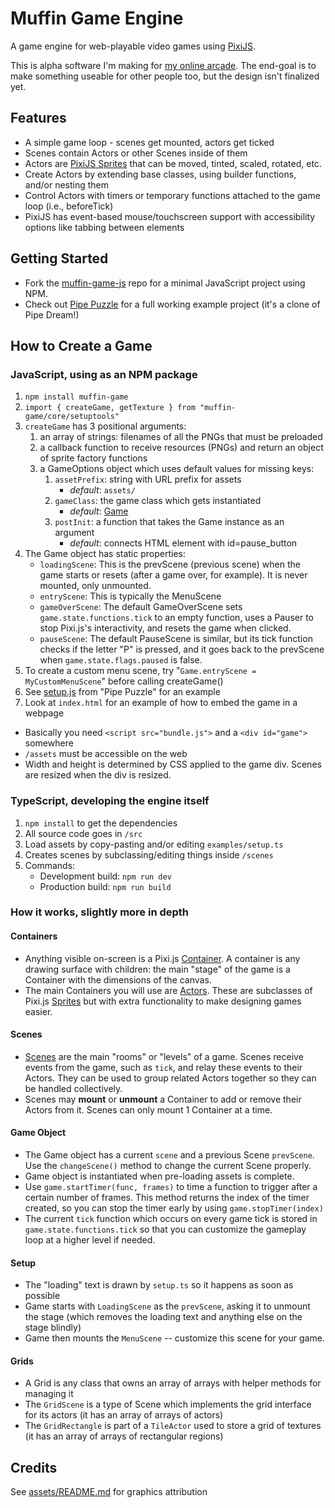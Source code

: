 # Muffin Game Engine
A game engine for web-playable video games using [PixiJS](https://pixijs.io).

This is alpha software I'm making for [my online arcade](https://rainey.tech/arcade). The end-goal is to make something useable for other people too, but the design isn't finalized yet.

## Features
- A simple game loop - scenes get mounted, actors get ticked
- Scenes contain Actors or other Scenes inside of them
- Actors are [PixiJS Sprites](https://pixijs.download/release/docs/PIXI.Sprite.html) that can be moved, tinted, scaled, rotated, etc.
- Create Actors by extending base classes, using builder functions, and/or nesting them
- Control Actors with timers or temporary functions attached to the game loop (i.e., beforeTick)
- PixiJS has event-based mouse/touchscreen support with accessibility options like tabbing between elements

## Getting Started
- Fork the [muffin-game-js](https://github.com/tassaron/muffin-game-js) repo for a minimal JavaScript project using NPM.
- Check out [Pipe Puzzle](https://github.com/tassaron/pipe-puzzle) for a full working example project (it's a clone of Pipe Dream!)

## How to Create a Game 
### JavaScript, using as an NPM package
1. `npm install muffin-game`
1. `import { createGame, getTexture } from "muffin-game/core/setuptools"`
1. `createGame` has 3 positional arguments:
    1. an array of strings: filenames of all the PNGs that must be preloaded
    1. a callback function to receive resources (PNGs) and return an object of sprite factory functions
    1. a GameOptions object which uses default values for missing keys:
        1. `assetPrefix`: string with URL prefix for assets
            - _default_: `assets/`
        1. `gameClass`: the game class which gets instantiated
            - _default_: [Game](/src/core/game.ts)
        1. `postInit`: a function that takes the Game instance as an argument
            - _default_: connects HTML element with id=pause_button
1. The Game object has static properties:
    - `loadingScene`: This is the prevScene (previous scene) when the game starts or resets (after a game over, for example). It is never mounted, only unmounted.
    - `entryScene`: This is typically the MenuScene
    - `gameOverScene`: The default GameOverScene sets `game.state.functions.tick` to an empty function, uses a Pauser to stop Pixi.js's interactivity, and resets the game when clicked.
    - `pauseScene`: The default PauseScene is similar, but its tick function checks if the letter "P" is pressed, and it goes back to the prevScene when `game.state.flags.paused` is false.
1. To create a custom menu scene, try "`Game.entryScene = MyCustomMenuScene`" before calling createGame()
1. See [setup.js](https://github.com/tassaron/pipe-puzzle/blob/main/src/setup.js) from "Pipe Puzzle" for an example
1. Look at `index.html` for an example of how to embed the game in a webpage
  - Basically you need `<script src="bundle.js">` and a `<div id="game">` somewhere
  - `/assets` must be accessible on the web
  - Width and height is determined by CSS applied to the game div. Scenes are resized when the div is resized.

### TypeScript, developing the engine itself
1. `npm install` to get the dependencies
1. All source code goes in `/src`
1. Load assets by copy-pasting and/or editing `examples/setup.ts`
1. Creates scenes by subclassing/editing things inside `/scenes`
1. Commands:
    - Development build: `npm run dev`
    - Production build: `npm run build`


### How it works, slightly more in depth

#### Containers
-  Anything visible on-screen is a Pixi.js [Container](https://pixijs.download/dev/docs/PIXI.Container.html). A container is any drawing surface with children: the main "stage" of the game is a Container with the dimensions of the canvas.
-  The main Containers you will use are [Actors](/src/actors). These are subclasses of Pixi.js [Sprites](https://pixijs.download/dev/docs/PIXI.Sprite.html) but with extra functionality to make designing games easier.

#### Scenes
-  [Scenes](/src/scenes) are the main "rooms" or "levels" of a game. Scenes receive events from the game, such as `tick`, and relay these events to their Actors. They can be used to group related Actors together so they can be handled collectively.
-  Scenes may **mount** or **unmount** a Container to add or remove their Actors from it. Scenes can only mount 1 Container at a time.

#### Game Object
-  The Game object has a current `scene` and a previous Scene `prevScene`. Use the `changeScene()` method to change the current Scene properly.
-  Game object is instantiated when pre-loading assets is complete.
-  Use `game.startTimer(func, frames)` to time a function to trigger after a certain number of frames. This method returns the index of the timer created, so you can stop the timer early by using `game.stopTimer(index)`
-  The current `tick` function which occurs on every game tick is stored in `game.state.functions.tick` so that you can customize the gameplay loop at a higher level if needed.

#### Setup
-  The "loading" text is drawn by `setup.ts` so it happens as soon as possible
-  Game starts with `LoadingScene` as the `prevScene`, asking it to unmount the stage (which removes the loading text and anything else on the stage blindly)
-  Game then mounts the `MenuScene` -- customize this scene for your game.

#### Grids
-  A Grid is any class that owns an array of arrays with helper methods for managing it
-  The `GridScene` is a type of Scene which implements the grid interface for its actors (it has an array of arrays of actors)
-  The `GridRectangle` is part of a `TileActor` used to store a grid of textures (it has an array of arrays of rectangular regions)

## Credits
See [assets/README.md](assets/README.md) for graphics attribution